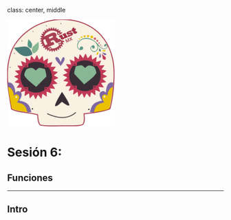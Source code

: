 class: center, middle

<img src="../assets/images/rustmx-logo.svg" alt="RustMX" width="250rem" height="auto">

# Sesión 6: 
## Funciones
---

## Intro

